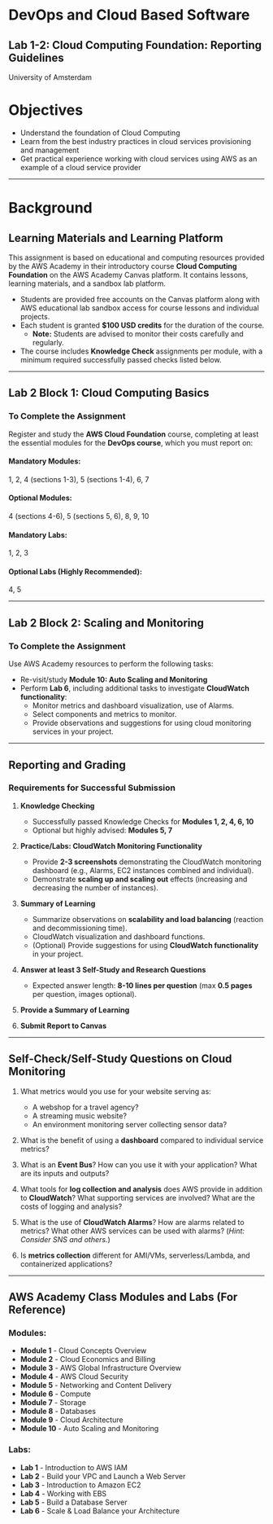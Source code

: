 # DevOps and Cloud Based Software  
## Lab 1-2: Cloud Computing Foundation: Reporting Guidelines  
University of Amsterdam

# Objectives  
- Understand the foundation of Cloud Computing  
- Learn from the best industry practices in cloud services provisioning and management  
- Get practical experience working with cloud services using AWS as an example of a cloud service provider  

---
# Background
## Learning Materials and Learning Platform  
This assignment is based on educational and computing resources provided by the AWS Academy in their introductory course **Cloud Computing Foundation** on the AWS Academy Canvas platform. It contains lessons, learning materials, and a sandbox lab platform.

- Students are provided free accounts on the Canvas platform along with AWS educational lab sandbox access for course lessons and individual projects.  
- Each student is granted **$100 USD credits** for the duration of the course.  
  - **Note:** Students are advised to monitor their costs carefully and regularly.  
- The course includes **Knowledge Check** assignments per module, with a minimum required successfully passed checks listed below.  

---

## Lab 2 Block 1: Cloud Computing Basics  
### To Complete the Assignment  
Register and study the **AWS Cloud Foundation** course, completing at least the essential modules for the **DevOps course**, which you must report on:

#### **Mandatory Modules:**  
1, 2, 4 (sections 1-3), 5 (sections 1-4), 6, 7  

#### **Optional Modules:**  
4 (sections 4-6), 5 (sections 5, 6), 8, 9, 10  

#### **Mandatory Labs:**  
1, 2, 3  

#### **Optional Labs (Highly Recommended):**  
4, 5  

---

## Lab 2 Block 2: Scaling and Monitoring  
### To Complete the Assignment  
Use AWS Academy resources to perform the following tasks:

- Re-visit/study **Module 10: Auto Scaling and Monitoring**  
- Perform **Lab 6**, including additional tasks to investigate **CloudWatch functionality**:  
  - Monitor metrics and dashboard visualization, use of Alarms.  
  - Select components and metrics to monitor.  
  - Provide observations and suggestions for using cloud monitoring services in your project.  

---

## Reporting and Grading  
### Requirements for Successful Submission  
1. **Knowledge Checking**  
   - Successfully passed Knowledge Checks for **Modules 1, 2, 4, 6, 10**  
   - Optional but highly advised: **Modules 5, 7**  

2. **Practice/Labs: CloudWatch Monitoring Functionality**  
   - Provide **2-3 screenshots** demonstrating the CloudWatch monitoring dashboard (e.g., Alarms, EC2 instances combined and individual).  
   - Demonstrate **scaling up and scaling out** effects (increasing and decreasing the number of instances).  

3. **Summary of Learning**  
   - Summarize observations on **scalability and load balancing** (reaction and decommissioning time).  
   - CloudWatch visualization and dashboard functions.  
   - (Optional) Provide suggestions for using **CloudWatch functionality** in your project.  

4. **Answer at least 3 Self-Study and Research Questions**  
   - Expected answer length: **8-10 lines per question** (max **0.5 pages** per question, images optional).  

5. **Provide a Summary of Learning**  

6. **Submit Report to Canvas**  

---

## Self-Check/Self-Study Questions on Cloud Monitoring  
1. What metrics would you use for your website serving as:  
   - A webshop for a travel agency?  
   - A streaming music website?  
   - An environment monitoring server collecting sensor data?  

2. What is the benefit of using a **dashboard** compared to individual service metrics?  

3. What is an **Event Bus**? How can you use it with your application? What are its inputs and outputs?  

4. What tools for **log collection and analysis** does AWS provide in addition to **CloudWatch**? What supporting services are involved? What are the costs of logging and analysis?  

5. What is the use of **CloudWatch Alarms**? How are alarms related to metrics? What other AWS services can be used with alarms? (*Hint: Consider SNS and others.*)  

6. Is **metrics collection** different for AMI/VMs, serverless/Lambda, and containerized applications?  

---

## AWS Academy Class Modules and Labs (For Reference)  
### **Modules:**  
- **Module 1** - Cloud Concepts Overview  
- **Module 2** - Cloud Economics and Billing  
- **Module 3** - AWS Global Infrastructure Overview  
- **Module 4** - AWS Cloud Security  
- **Module 5** - Networking and Content Delivery  
- **Module 6** - Compute  
- **Module 7** - Storage  
- **Module 8** - Databases  
- **Module 9** - Cloud Architecture  
- **Module 10** - Auto Scaling and Monitoring  

### **Labs:**  
- **Lab 1** - Introduction to AWS IAM  
- **Lab 2** - Build your VPC and Launch a Web Server  
- **Lab 3** - Introduction to Amazon EC2  
- **Lab 4** - Working with EBS  
- **Lab 5** - Build a Database Server  
- **Lab 6** - Scale & Load Balance your Architecture  
